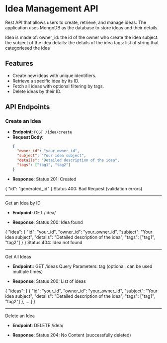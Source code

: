 # Idea Management API

Rest API that allows users to create, retrieve, and manage ideas. The application uses MongoDB as the database to store ideas and their details.

Idea is made of:
    owner_id: the id of the owner who create the idea 
    subject: the subject of the idea
    details: the details of the idea
    tags: list of string that categoriesed the idea
    
## Features

- Create new ideas with unique identifiers.
- Retrieve a specific idea by its ID.
- Fetch all ideas with optional filtering by tags.
- Delete ideas by their ID.

## API Endpoints

### Create an Idea
- **Endpoint**: `POST /idea/create`
- **Request Body**:
  ```json
  {
    "owner_id": "your_owner_id",
    "subject": "Your idea subject",
    "details": "Detailed description of the idea",
    "tags": ["tag1", "tag2"]
  }

- **Response**:
Status 201: Created

{
  "id": "generated_id"
}
Status 400: Bad Request (validation errors)

---------------------------------------

Get an Idea by ID
- **Endpoint**: GET /idea/<id>

- **Response**:
Status 200: Idea found

{
  "idea": {
    "id": "your_id",
    "owner_id": "your_owner_id",
    "subject": "Your idea subject",
    "details": "Detailed description of the idea",
    "tags": ["tag1", "tag2"]
  }
}
Status 404: Idea not found

---------------------------------------

Get All Ideas
- **Endpoint**:: GET /ideas
Query Parameters: tag (optional, can be used multiple times)

- **Response**:
Status 200: List of ideas

{
  "ideas": [
    {
      "id": "your_id",
      "owner_id": "your_owner_id",
      "subject": "Your idea subject",
      "details": "Detailed description of the idea",
      "tags": ["tag1", "tag2"]
    },
    ...
  ]
}

---------------------------------------

Delete an Idea
- **Endpoint**: DELETE /idea/<id>

- **Response**:
Status 204: No Content (successfully deleted)

